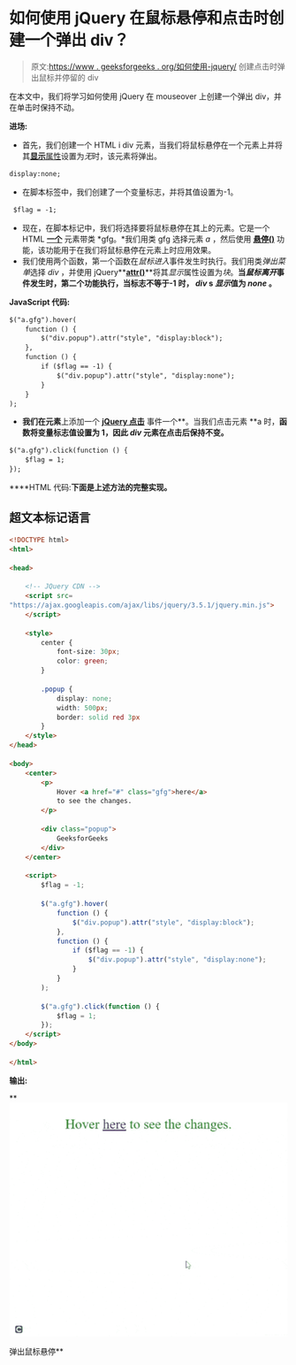 # 如何使用 jQuery 在鼠标悬停和点击时创建一个弹出 div？

> 原文:[https://www . geeksforgeeks . org/如何使用-jquery/](https://www.geeksforgeeks.org/how-to-create-a-pop-up-div-on-mouse-over-and-stay-when-click-using-jquery/) 创建点击时弹出鼠标并停留的 div

在本文中，我们将学习如何使用 jQuery 在 mouseover 上创建一个弹出 div，并在单击时保持不动。

**进场:**

*   首先，我们创建一个 HTML i div 元素，当我们将鼠标悬停在一个元素上并将其[**显示**属性](https://www.geeksforgeeks.org/css-display-property/)设置为*无*时，该元素将弹出。

```html
display:none;
```

*   在脚本标签中，我们创建了一个变量标志，并将其值设置为-1。

```html
 $flag = -1;
```

*   现在，在脚本标记中，我们将选择要将鼠标悬停在其上的元素。它是一个 HTML [**一个**](https://www.geeksforgeeks.org/html-a-tag/) 元素带类 *gfg。*我们用类 gfg 选择元素 *a* ，然后使用 [**悬停()**](https://www.geeksforgeeks.org/jquery-hover-with-examples/) 功能，该功能用于在我们将鼠标悬停在元素上时应用效果。
*   我们使用两个函数，第一个函数在*鼠标进入*事件发生时执行。我们用类*弹出菜单*选择 *div* ，并使用 jQuery**[**attr()**](https://www.geeksforgeeks.org/jquery-attr-method/)**将其*显示*属性设置为*块*。**当*鼠标离开*事件发生时，第二个功能执行，当标志不等于-1 时， *div* s *显示*值为 *none* 。**

****JavaScript 代码:****

```html
$("a.gfg").hover(
    function () {
        $("div.popup").attr("style", "display:block");
    },
    function () {
        if ($flag == -1) {
            $("div.popup").attr("style", "display:none");
        }
    }
);
```

*   **我们在元素**上添加一个 [**jQuery 点击**](https://www.geeksforgeeks.org/jquery-click-with-examples/) 事件一个**。当我们点击元素 **a 时，**函数将变量标志值设置为 1，因此 *div* 元素在点击后保持不变。**

```html
$("a.gfg").click(function () {
    $flag = 1;
});
```

****HTML 代码:**下面是上述方法的完整实现。**

## **超文本标记语言**

```html
<!DOCTYPE html>
<html>

<head>

    <!-- JQuery CDN -->
    <script src=
"https://ajax.googleapis.com/ajax/libs/jquery/3.5.1/jquery.min.js">
    </script>

    <style>
        center {
            font-size: 30px;
            color: green;
        }

        .popup {
            display: none;
            width: 500px;
            border: solid red 3px
        }
    </style>
</head>

<body>
    <center>
        <p>
            Hover <a href="#" class="gfg">here</a> 
            to see the changes.
        </p>

        <div class="popup">
            GeeksforGeeks
        </div>
    </center>

    <script>
        $flag = -1;

        $("a.gfg").hover(
            function () {
                $("div.popup").attr("style", "display:block");
            },
            function () {
                if ($flag == -1) {
                    $("div.popup").attr("style", "display:none");
                }
            }
        );

        $("a.gfg").click(function () {
            $flag = 1;
        });
    </script>
</body>

</html>
```

****输出:****

**![](img/785b5d099def5be7de01c388303066a3.png)

弹出鼠标悬停**